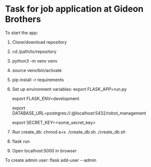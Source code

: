 # Task for job application at Gideon Brothers

To start the app:
1. Clone/download repository
2. cd /path/to/repository
3. python3 -m venv venv
4. source venv/bin/activate
5. pip install -r requirements
6. Set up environment variables:
    export FLASK_APP=run.py
    
    export FLASK_ENV=development
    
    export DATABASE_URL=postrgres://<username>:<password>@localhost:5432/robot_management
    
    export SECRET_KEY=<some_secret_key>
    
7. Run create_db:
    chmod a+x ./create_db.sh
    ./create_db.sh
8. flask run
9. Open localhost:5000 in browser

To create admin user:
flask add-user <email> --admin

